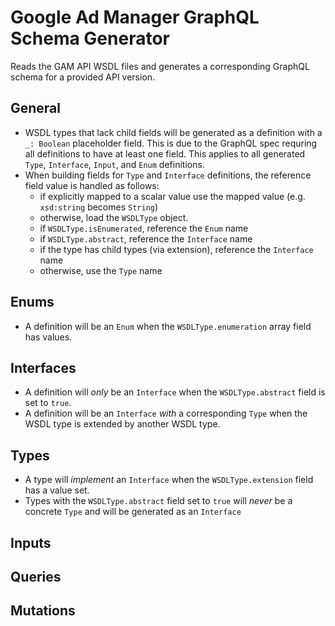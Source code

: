 # Google Ad Manager GraphQL Schema Generator
Reads the GAM API WSDL files and generates a corresponding GraphQL schema for a provided API version.

## General
- WSDL types that lack child fields will be generated as a definition with a `_: Boolean` placeholder field. This is due to the GraphQL spec requring all definitions to have at least one field. This applies to all generated `Type`, `Interface`, `Input`, and `Enum` definitions.
- When building fields for `Type` and `Interface` definitions, the reference field value is handled as follows:
  - if explicitly mapped to a scalar value use the mapped value (e.g. `xsd:string` becomes `String`)
  - otherwise, load the `WSDLType` object.
  - if `WSDLType.isEnumerated`, reference the `Enum` name
  - if `WSDLType.abstract`, reference the `Interface` name
  - if the type has child types (via extension), reference the `Interface` name
  - otherwise, use the `Type` name

## Enums
- A definition will be an `Enum` when the `WSDLType.enumeration` array field has values.

## Interfaces
- A definition will _only_ be an `Interface` when the `WSDLType.abstract` field is set to `true`.
- A definition will be an `Interface` _with_ a corresponding `Type` when the WSDL type is extended by another WSDL type.

## Types
- A type will _implement_ an `Interface` when the `WSDLType.extension` field has a value set.
- Types with the `WSDLType.abstract` field set to `true` will _never_ be a concrete `Type` and will be generated as an `Interface`

## Inputs

## Queries

## Mutations
